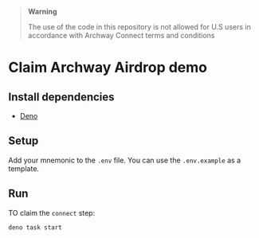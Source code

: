 > **Warning**
>
> The use of the code in this repository is not allowed for U.S users in accordance with Archway Connect terms and conditions

# Claim Archway Airdrop demo

## Install dependencies

- [Deno](https://deno.land/)

## Setup

Add your mnemonic to the `.env` file. You can use the `.env.example` as a template.

## Run

TO claim the `connect` step:

```bash
deno task start
```
